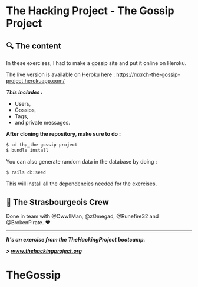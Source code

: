 # The Hacking Project - The Gossip Project


## :mag: The content
In these exercises, I had to make a gossip site and put it online on Heroku.

The live version is available on Heroku here : https://mxrch-the-gossip-project.herokuapp.com/

***This includes :***
* Users,
* Gossips,
* Tags,
* and private messages.

**After cloning the repository, make sure to do :**
```sh
$ cd thp_the-gossip-project
$ bundle install
```

You can also generate random data in the database by doing :
```sh
$ rails db:seed
```

This will install all the dependencies needed for the exercises.

## :european_post_office: The Strasbourgeois Crew
Done in team with @OwwllMan, @zOmegad, @Runefire32 and @BrokenPirate. :heart:

<hr>

***It's an exercise from the TheHackingProject bootcamp.***

***> www.thehackingproject.org***
# TheGossip
